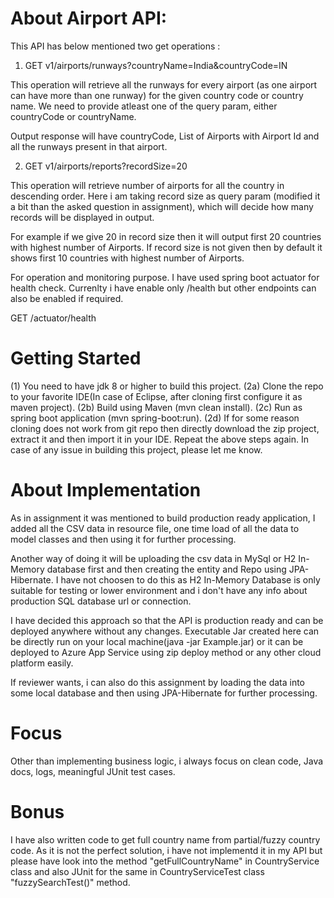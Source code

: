 # About Airport API:
This API has below mentioned two get operations :

1) GET v1/airports/runways?countryName=India&countryCode=IN

This operation will retrieve all the runways for every airport (as one airport can have more than one runway) for the given country code or country name. We need to provide atleast one of the query param, either countryCode or countryName.

Output response will have countryCode, List of Airports with Airport Id and all the runways present in that airport.

2) GET v1/airports/reports?recordSize=20

This operation will retrieve number of airports for all the country in descending order.
Here i am taking record size as query param (modified it a bit than the asked question in assignment), which will decide how many records will be displayed in output.

For example if we give 20 in record size then it will output first 20 countries with highest number of Airports.
If record size is not given then by default it shows first 10 countries with highest number of Airports.


For operation and monitoring purpose. I have used spring boot actuator for health check. Currenlty i have enable only /health but other endpoints can also be enabled if required.

GET /actuator/health


# Getting Started

(1) You need to have jdk 8 or higher to build this project.
(2a) Clone the repo to your favorite IDE(In case of Eclipse, after cloning first configure it as maven project).
(2b) Build using Maven (mvn clean install).
(2c) Run as spring boot application (mvn spring-boot:run).
(2d) If for some reason cloning does not work from git repo then directly download the zip project, extract it and then import it in your IDE. Repeat the above steps again.
In case of any issue in building this project, please let me know.


# About Implementation
As in assignment it was mentioned to build production ready application, I added all the CSV data in resource file, one time load of all the data to model classes and then using it for further processing.

Another way of doing it will be uploading the csv data in MySql or H2 In-Memory database first and then creating the entity and Repo using JPA-Hibernate. I have not choosen to do this as H2 In-Memory Database is only suitable for testing or lower environment and i don't have any info about production SQL database url or connection.

I have decided this approach so that the API is production ready and can be deployed anywhere without any changes.
Executable Jar created here can be directly run on your local machine(java -jar Example.jar) or it can be deployed to Azure App Service using zip deploy method or any other cloud platform easily. 

If reviewer wants, i can also do this assignment by loading the data into some local database and then using JPA-Hibernate for further processing.

# Focus
Other than implementing business logic, i always focus on clean code, Java docs, logs, meaningful JUnit test cases.

# Bonus
I have also written code to get full country name from partial/fuzzy country code. As it is not the perfect solution, i have not implementd it in my API but please have look into the method "getFullCountryName" in CountryService class and also JUnit for the same in CountryServiceTest class "fuzzySearchTest()" method.

